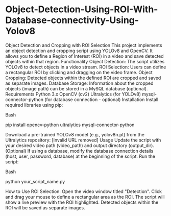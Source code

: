 # Object-Detection-Using-ROI-With-Database-connectivity-Using-Yolov8

Object Detection and Cropping with ROI Selection
This project implements an object detection and cropping script using YOLOv8 and OpenCV. It allows you to define a Region of Interest (ROI) in a video and save detected objects within that region.
Functionality
Object Detection: The script utilizes YOLOv8 to detect objects in a video stream.
ROI Selection: Users can define a rectangular ROI by clicking and dragging on the video frame.
Object Cropping: Detected objects within the defined ROI are cropped and saved as separate images.
Database Storage: Information about the cropped objects (image path) can be stored in a MySQL database (optional).
Requirements
Python 3.x
OpenCV (cv2)
Ultralytics (for YOLOv8)
mysql-connector-python (for database connection - optional)
Installation
Install required libraries using pip:

Bash


pip install opencv-python ultralytics mysql-connector-python


Download a pre-trained YOLOv8 model (e.g., yolov8n.pt) from the Ultralytics repository: [invalid URL removed]
Usage
Update the script with your desired video path (video_path) and output directory (output_dir).
(Optional) If using a database, modify the database connection details (host, user, password, database) at the beginning of the script.
Run the script:

Bash


python your_script_name.py


How to Use ROI Selection:
Open the video window titled "Detection".
Click and drag your mouse to define a rectangular area as the ROI.
The script will show a live preview with the ROI highlighted.
Detected objects within the ROI will be saved as separate images.

